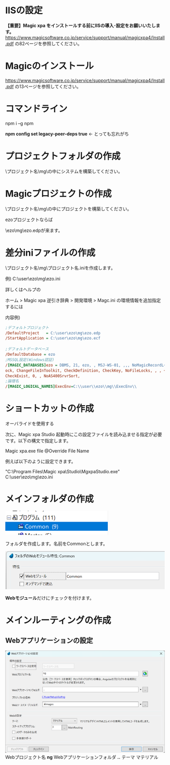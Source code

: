 # IISの設定
**【重要】Magic xpa をインストールする前にIISの導入･設定をお願いいたします。**
https://www.magicsoftware.co.jp/service/support/manual/magicxpa4/Install.pdf
の82ページを参照してください。

# Magicのインストール

https://www.magicsoftware.co.jp/service/support/manual/magicxpa4/Install.pdf
の13ページを参照してください。


# コマンドライン
npm i –g npm

**npm config set legacy-peer-deps true** ← とっても忘れがち


# プロジェクトフォルダの作成
\プロジェクト名\mg\の中にシステムを構築してください。

# Magicプロジェクトの作成
\プロジェクト名\mg\の中にプロジェクトを構築してください。

ezoプロジェクトならば

\ezo\mg\ezo.edpが来ます。

# 差分iniファイルの作成

\プロジェクト名\mg\プロジェクト名.iniを作成します。

例) C:\user\ezo\mg\ezo.ini

詳しくはヘルプの

ホーム > Magic xpa 逆引き辞典 > 開発環境 > Magc.ini の環境情報を追加指定するには

内容例)

```ini
;デフォルトプロジェクト
/DefaultProject   = C:\user\ezo\mg\ezo.edp
/StartApplication = C:\user\ezo\mg\ezo.ecf

;デフォルトデータベース
/DefaultDatabase = ezo
;MSSQL設定(Windows認証)
/[MAGIC_DATABASES]ezo = DBMS, 21, ezo, , MSJ-WS-01, ,,, NoMagicRecordL+
ock, ChangeFileInToolkit, CheckDefinition, CheckKey, NoFileLocks, , , +
CheckExist, 0, , NoAS400SrvrSort,
;論理名
/[MAGIC_LOGICAL_NAMES]ExecEnv=C:\\user\\ezo\\mg\\ExecEnv\\
```





# ショートカットの作成
オーバライドを使用する

次に、Magic xpa Studio 起動時にこの設定ファイルを読み込ませる指定が必要です。以下の構文で指定します。

Magic xpa.exe file @Override File Name

例えば以下のように設定できます。

"C:\Program Files\Magic xpa\Studio\MgxpaStudio.exe" C:\user\ezo\mg\ezo.ini


# メインフォルダの作成
![](imgs/image.png.png)

フォルダを作成します。名前をCommonとします。

![](imgs/2023-06-02-16-30-51.png)

**Webモジュール**だけにチェックを付けます。

# メインルーティングの作成

## Webアプリケーションの設定
![](imgs/2023-06-01-15-16-20.png)
Webプロジェクト名 **ng**
Webアプリケーションフォルダ **..**
テーマ マテリアル
